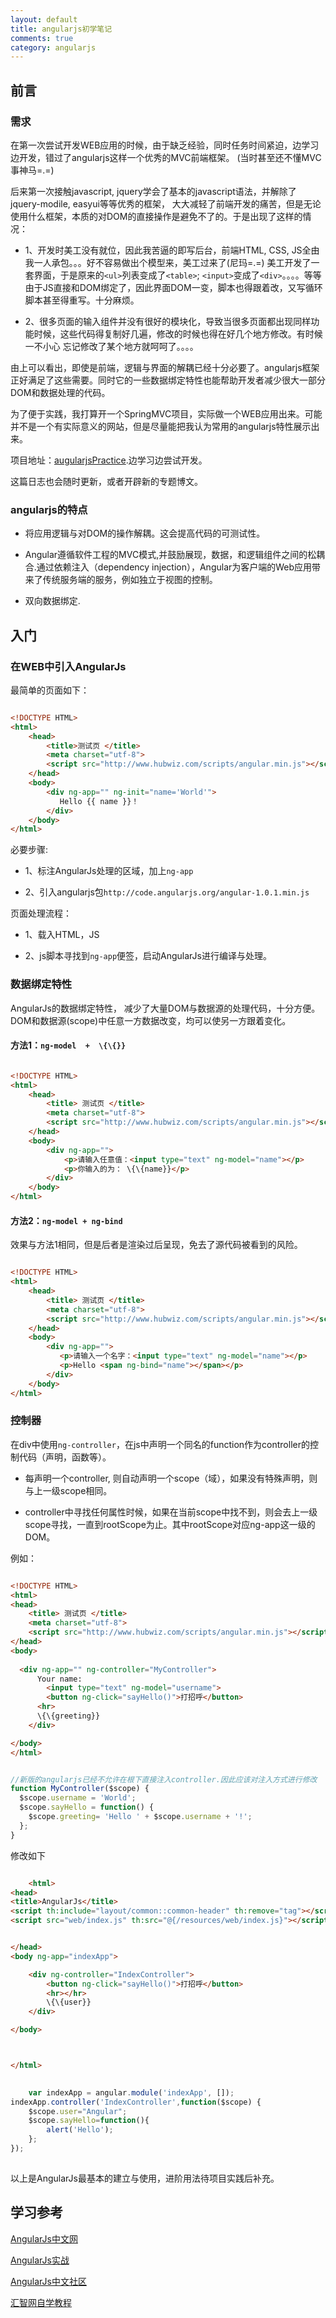 ```yaml
---
layout: default
title: angularjs初学笔记
comments: true
category: angularjs
---
```



## 前言

### 需求

在第一次尝试开发WEB应用的时候，由于缺乏经验，同时任务时间紧迫，边学习边开发，错过了angularjs这样一个优秀的MVC前端框架。
(当时甚至还不懂MVC事神马=.=)

后来第一次接触javascript, jquery学会了基本的javascript语法，并解除了jquery-modile, easyui等等优秀的框架，
大大减轻了前端开发的痛苦，但是无论使用什么框架，本质的对DOM的直接操作是避免不了的。于是出现了这样的情况：

* 1、开发时美工没有就位，因此我苦逼的即写后台，前端HTML, CSS, JS全由我一人承包。。。好不容易做出个模型来，美工过来了(尼玛=.=)
美工开发了一套界面，于是原来的`<ul>`列表变成了`<table>`; `<input>`变成了`<div>`。。。。等等
由于JS直接和DOM绑定了，因此界面DOM一变，脚本也得跟着改，又写循环脚本甚至得重写。十分麻烦。

* 2、很多页面的输入组件并没有很好的模块化，导致当很多页面都出现同样功能时候，这些代码得复制好几遍，修改的时候也得在好几个地方修改。有时候一不小心
忘记修改了某个地方就呵呵了。。。。

由上可以看出，即使是前端，逻辑与界面的解耦已经十分必要了。angularjs框架正好满足了这些需要。同时它的一些数据绑定特性也能帮助开发者减少很大一部分DOM和数据处理的代码。

为了便于实践，我打算开一个SpringMVC项目，实际做一个WEB应用出来。可能并不是一个有实际意义的网站，但是尽量能把我认为常用的angularjs特性展示出来。

项目地址：[augularjsPractice](https://github.com/WengShengyuan/angularjsPractice).边学习边尝试开发。

这篇日志也会随时更新，或者开辟新的专题博文。

### angularjs的特点

* 将应用逻辑与对DOM的操作解耦。这会提高代码的可测试性。

* Angular遵循软件工程的MVC模式,并鼓励展现，数据，和逻辑组件之间的松耦合.通过依赖注入（dependency injection），Angular为客户端的Web应用带来了传统服务端的服务，例如独立于视图的控制。 

* 双向数据绑定.

## 入门

### 在WEB中引入AngularJs

最简单的页面如下：

```HTML

<!DOCTYPE HTML>
<html>
	<head>
		<title>测试页 </title>
		<meta charset="utf-8">
		<script src="http://www.hubwiz.com/scripts/angular.min.js"></script>
	</head>
	<body>
		<div ng-app="" ng-init="name='World'">
		   Hello {{ name }}！
		</div>	
	</body>
</html>

```

必要步骤:

* 1、标注AngularJs处理的区域，加上`ng-app`

* 2、引入angularjs包`http://code.angularjs.org/angular-1.0.1.min.js`

页面处理流程：

* 1、载入HTML，JS

* 2、js脚本寻找到`ng-app`便签，启动AngularJs进行编译与处理。

### 数据绑定特性

AngularJs的数据绑定特性， 减少了大量DOM与数据源的处理代码，十分方便。DOM和数据源(scope)中任意一方数据改变，均可以使另一方跟着变化。

#### 方法1：`ng-model  +  \{\{}} `

```HTML

<!DOCTYPE HTML>
<html>
	<head>
		<title> 测试页 </title>
		<meta charset="utf-8">
		<script src="http://www.hubwiz.com/scripts/angular.min.js"></script>
	</head>
	<body>
		<div ng-app="">
	  		<p>请输入任意值：<input type="text" ng-model="name"></p>
	  		<p>你输入的为： \{\{name}}</p>
		</div>
	</body>
</html>

```

#### 方法2：`ng-model + ng-bind`

效果与方法1相同，但是后者是渲染过后呈现，免去了源代码被看到的风险。

```HTML

<!DOCTYPE HTML>
<html>
	<head>
		<title> 测试页 </title>
		<meta charset="utf-8">
		<script src="http://www.hubwiz.com/scripts/angular.min.js"></script>
	</head>
	<body>
		<div ng-app="">
		   <p>请输入一个名字：<input type="text" ng-model="name"></p>
		   <p>Hello <span ng-bind="name"></span></p>
		</div>
	</body>
</html>

```

### 控制器

在div中使用`ng-controller`，在js中声明一个同名的function作为controller的控制代码（声明，函数等）。

* 每声明一个controller, 则自动声明一个scope（域），如果没有特殊声明，则与上一级scope相同。

* controller中寻找任何属性时候，如果在当前scope中找不到，则会去上一级scope寻找，一直到rootScope为止。其中rootScope对应ng-app这一级的DOM。

例如：

```HTML

<!DOCTYPE HTML>
<html>
<head>
	<title> 测试页 </title>
	<meta charset="utf-8">
	<script src="http://www.hubwiz.com/scripts/angular.min.js"></script>
</head>
<body>
  
  <div ng-app="" ng-controller="MyController">
      Your name:
        <input type="text" ng-model="username">
        <button ng-click="sayHello()">打招呼</button>
      <hr>
      \{\{greeting}}
	</div>

</body>
</html>

```

```javascript

//新版的angularjs已经不允许在根下直接注入controller.因此应该对注入方式进行修改
function MyController($scope) {
  $scope.username = 'World';
  $scope.sayHello = function() {
    $scope.greeting= 'Hello ' + $scope.username + '!';
  };
}

```

修改如下

```HTML

	<html>
<head>
<title>AngularJs</title>
<script th:include="layout/common::common-header" th:remove="tag"></script>
<script src="web/index.js" th:src="@{/resources/web/index.js}"></script>


</head>
<body ng-app="indexApp">

	<div ng-controller="IndexController">
		<button ng-click="sayHello()">打招呼</button>
		<hr></hr>
		\{\{user}}
	</div>

</body>



</html>

```


```javascript
	
	var indexApp = angular.module('indexApp', []);
indexApp.controller('IndexController',function($scope) {
	$scope.user="Angular";
	$scope.sayHello=function(){
		alert('Hello');
	};
});
	
```


以上是AngularJs最基本的建立与使用，进阶用法待项目实践后补充。


## 学习参考

[AngularJs中文网](http://www.apjs.net/)

[AngularJs实战](http://www.imooc.com/learn/156)

[AngularJs中文社区](http://angularjs.cn/T008)

[汇智网自学教程](http://www.hubwiz.com/coursecenter)